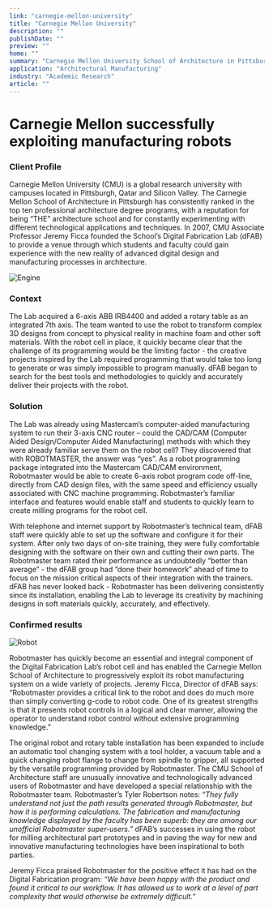 ```yaml
---
link: "carnegie-mellon-university"
title: "Carnegie Mellon University"
description: ""
publishDate: ""
preview: ""
home: ""
summary: "Carnegie Mellon University School of Architecture in Pittsburgh has consistently ranked in the top ten professional architecture degree programs, with a reputation for being “THE” architecture school and for constantly experimenting with different technological applications and techniques. In 2007, CMU Associate Professor Jeremy Ficca founded the School’s Digital Fabrication Lab (dFAB) to provide a venue through which students and faculty could gain experience with the new reality of advanced digital design and manufacturing processes in architecture. The Lab acquired a 6-axis ABB IRB4400 and added a rotary table as an integrated 7th axis. The team wanted to use the robot to transform complex 3D designs from concept to physical reality in machine foam and other soft materials. With the robot cell in place, it quickly became clear that the challenge of its programming would be the limiting factor - the creative projects inspired by the Lab required programming that would take too long to generate or was simply impossible to program manually. dFAB began to search for the best tools and methodologies to quickly and accurately deliver their projects with the robot."
application: "Architectural Manufacturing"
industry: "Academic Research"
article: ""
---
```

# Carnegie Mellon successfully exploiting manufacturing robots

### Client Profile

Carnegie Mellon University (CMU) is a global research university with campuses located in Pittsburgh, Qatar and Silicon Valley. The Carnegie Mellon School of Architecture in Pittsburgh has consistently ranked in the top ten professional architecture degree programs, with a reputation for being “THE” architecture school and for constantly experimenting with different technological applications and techniques. In 2007, CMU Associate Professor Jeremy Ficca founded the School’s Digital Fabrication Lab (dFAB) to provide a venue through which students and faculty could gain experience with the new reality of advanced digital design and manufacturing processes in architecture.

<img src="/assets/images/success/Carnegie%20Melon%20University/image-1.jpg" class="alignLeft" alt="Engine">

### Context

The Lab acquired a 6-axis ABB IRB4400 and added a rotary table as an integrated 7th axis. The team wanted to use the robot to transform complex 3D designs from concept to physical reality in machine foam and other soft materials. With the robot cell in place, it quickly became clear that the challenge of its programming would be the limiting factor - the creative projects inspired by the Lab required programming that would take too long to generate or was simply impossible to program manually. dFAB began to search for the best tools and methodologies to quickly and accurately deliver their projects with the robot.

### Solution

The Lab was already using Mastercam’s computer-aided manufacturing system to run their 3-axis CNC router – could the CAD/CAM (Computer Aided Design/Computer Aided Manufacturing) methods with which they were already familiar serve them on the robot cell? They discovered that with ROBOTMASTER, the answer was “yes”. As a robot programming package integrated into the Mastercam CAD/CAM environment, Robotmaster would be able to create 6-axis robot program code off-line, directly from CAD design files, with the same speed and efficiency usually associated with CNC machine programming. Robotmaster’s familiar interface and features would enable staff and students to quickly learn to create milling programs for the robot cell.

With telephone and internet support by Robotmaster’s technical team, dFAB staff were quickly able to set up the software and configure it for their system. After only two days of on-site training, they were fully comfortable designing with the software on their own and cutting their own parts. The Robotmaster team rated their performance as undoubtedly “better than average” - the dFAB group had “done their homework” ahead of time to focus on the mission critical aspects of their integration with the trainers. dFAB has never looked back - Robotmaster has been delivering consistently since its installation, enabling the Lab to leverage its creativity by machining designs in soft materials quickly, accurately, and effectively.

### Confirmed results

<img src="/assets/images/success/Carnegie%20Melon%20University/image-2.jpg" class="alignRight" alt="Robot">

Robotmaster has quickly become an essential and integral component of the Digital Fabrication Lab’s robot cell and has enabled the Carnegie Mellon School of Architecture to progressively exploit its robot manufacturing system on a wide variety of projects. Jeremy Ficca, Director of dFAB says: “Robotmaster provides a critical link to the robot and does do much more than simply converting g-code to robot code. One of its greatest strengths is that it presents robot controls in a logical and clear manner, allowing the operator to understand robot control without extensive programming knowledge.”

The original robot and rotary table installation has been expanded to include an automatic tool changing system with a tool holder, a vacuum table and a quick changing robot flange to change from spindle to gripper, all supported by the versatile programming provided by Robotmaster. The CMU School of Architecture staff are unusually innovative and technologically advanced users of Robotmaster and have developed a special relationship with the Robotmaster team. Robotmaster’s Tyler Robertson notes: *“They fully understand not just the path results generated through Robotmaster, but how it is performing calculations. The fabrication and manufacturing knowledge displayed by the faculty has been superb: they are among our unofficial Robotmaster super-users.”* dFAB’s successes in using the robot for milling architectural part prototypes and in paving the way for new and innovative manufacturing technologies have been inspirational to both parties.

Jeremy Ficca praised Robotmaster for the positive effect it has had on the Digital Fabrication program: *“We have been happy with the product and found it critical to our workflow. It has allowed us to work at a level of part complexity that would otherwise be extremely difficult.”*